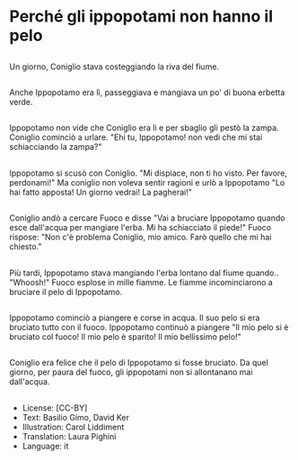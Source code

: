 # Perché gli ippopotami non hanno il pelo

##
Un giorno, Coniglio stava costeggiando la riva del fiume.

##
Anche Ippopotamo era lì, passeggiava e mangiava un po' di buona erbetta verde.

##
Ippopotamo non vide che Coniglio era lì e per sbaglio gli pestò la zampa. Coniglio cominciò a urlare. "Ehi tu, Ippopotamo! non vedi che mi stai schiacciando la zampa?"

##
Ippopotamo si scusò con Coniglio. "Mi dispiace, non ti ho visto. Per favore, perdonami!" Ma coniglio non voleva sentir ragioni e urlò a Ippopotamo "Lo hai fatto apposta! Un giorno vedrai! La pagherai!"

##
Coniglio andò a cercare Fuoco e disse "Vai a bruciare Ippopotamo quando esce dall'acqua per mangiare l'erba. Mi ha schiacciato il piede!" Fuoco rispose: "Non c'è problema Coniglio, mio amico. Farò quello che mi hai chiesto."

##
Più tardi, Ippopotamo stava mangiando l'erba lontano dal fiume quando.. "Whoosh!" Fuoco esplose in mille fiamme. Le fiamme incominciarono a bruciare il pelo di Ippopotamo.

##
Ippopotamo cominciò a piangere e corse in acqua. Il suo pelo si era bruciato tutto con il fuoco. Ippopotamo continuò a piangere "Il mio pelo si è bruciato col fuoco! Il mio pelo è sparito! Il mio bellissimo pelo!"

##
Coniglio era felice che il pelo di Ippopotamo si fosse bruciato. Da quel giorno, per paura del fuoco, gli ippopotami non si allontanano mai dall'acqua.

##
* License: [CC-BY]
* Text: Basilio Gimo, David Ker
* Illustration: Carol Liddiment
* Translation: Laura Pighini
* Language: it
